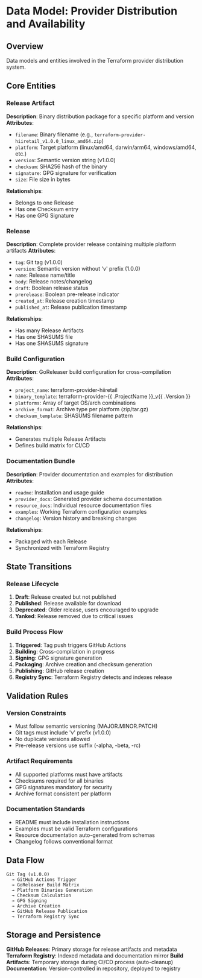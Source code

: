 # Data Model: Provider Distribution and Availability

## Overview
Data models and entities involved in the Terraform provider distribution system.

## Core Entities

### Release Artifact
**Description**: Binary distribution package for a specific platform and version
**Attributes**:
- `filename`: Binary filename (e.g., `terraform-provider-hiiretail_v1.0.0_linux_amd64.zip`)
- `platform`: Target platform (linux/amd64, darwin/arm64, windows/amd64, etc.)
- `version`: Semantic version string (v1.0.0)
- `checksum`: SHA256 hash of the binary
- `signature`: GPG signature for verification
- `size`: File size in bytes

**Relationships**: 
- Belongs to one Release
- Has one Checksum entry
- Has one GPG Signature

### Release
**Description**: Complete provider release containing multiple platform artifacts
**Attributes**:
- `tag`: Git tag (v1.0.0)
- `version`: Semantic version without 'v' prefix (1.0.0)
- `name`: Release name/title
- `body`: Release notes/changelog
- `draft`: Boolean release status
- `prerelease`: Boolean pre-release indicator
- `created_at`: Release creation timestamp
- `published_at`: Release publication timestamp

**Relationships**:
- Has many Release Artifacts
- Has one SHASUMS file
- Has one SHASUMS signature

### Build Configuration
**Description**: GoReleaser build configuration for cross-compilation
**Attributes**:
- `project_name`: terraform-provider-hiiretail
- `binary_template`: terraform-provider-{{ .ProjectName }}_v{{ .Version }}
- `platforms`: Array of target OS/arch combinations
- `archive_format`: Archive type per platform (zip/tar.gz)
- `checksum_template`: SHASUMS filename pattern

**Relationships**:
- Generates multiple Release Artifacts
- Defines build matrix for CI/CD

### Documentation Bundle
**Description**: Provider documentation and examples for distribution
**Attributes**:
- `readme`: Installation and usage guide
- `provider_docs`: Generated provider schema documentation
- `resource_docs`: Individual resource documentation files
- `examples`: Working Terraform configuration examples
- `changelog`: Version history and breaking changes

**Relationships**:
- Packaged with each Release
- Synchronized with Terraform Registry

## State Transitions

### Release Lifecycle
1. **Draft**: Release created but not published
2. **Published**: Release available for download
3. **Deprecated**: Older release, users encouraged to upgrade
4. **Yanked**: Release removed due to critical issues

### Build Process Flow
1. **Triggered**: Tag push triggers GitHub Actions
2. **Building**: Cross-compilation in progress
3. **Signing**: GPG signature generation
4. **Packaging**: Archive creation and checksum generation
5. **Publishing**: GitHub release creation
6. **Registry Sync**: Terraform Registry detects and indexes release

## Validation Rules

### Version Constraints
- Must follow semantic versioning (MAJOR.MINOR.PATCH)
- Git tags must include 'v' prefix (v1.0.0)
- No duplicate versions allowed
- Pre-release versions use suffix (-alpha, -beta, -rc)

### Artifact Requirements
- All supported platforms must have artifacts
- Checksums required for all binaries
- GPG signatures mandatory for security
- Archive format consistent per platform

### Documentation Standards
- README must include installation instructions
- Examples must be valid Terraform configurations
- Resource documentation auto-generated from schemas
- Changelog follows conventional format

## Data Flow

```
Git Tag (v1.0.0) 
  → GitHub Actions Trigger
  → GoReleaser Build Matrix
  → Platform Binaries Generation
  → Checksum Calculation
  → GPG Signing
  → Archive Creation
  → GitHub Release Publication
  → Terraform Registry Sync
```

## Storage and Persistence

**GitHub Releases**: Primary storage for release artifacts and metadata
**Terraform Registry**: Indexed metadata and documentation mirror
**Build Artifacts**: Temporary storage during CI/CD process (auto-cleanup)
**Documentation**: Version-controlled in repository, deployed to registry